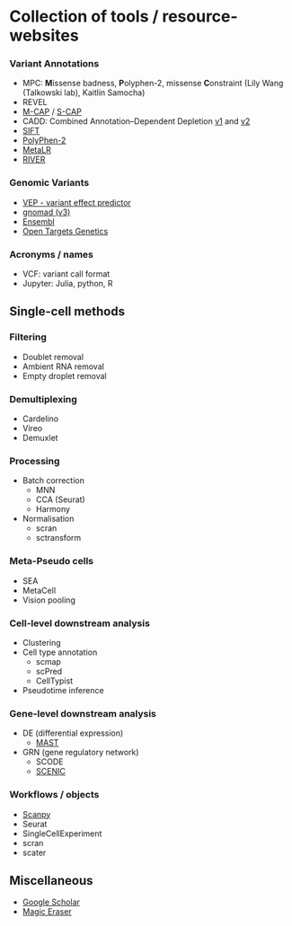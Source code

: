 # Collection of tools / resource-websites

### Variant Annotations
* MPC: **M**issense badness, **P**olyphen-2, missense **C**onstraint (Lily Wang (Talkowski lab), Kaitlin Samocha)
* REVEL
* [M-CAP](https://www.nature.com/articles/ng.3703) / [S-CAP](https://www.nature.com/articles/s41588-019-0348-4)
* CADD: Combined Annotation–Dependent Depletion [v1](https://www.nature.com/articles/ng.2892) and [v2](https://academic.oup.com/nar/article/47/D1/D886/5146191)
* [SIFT]()
* [PolyPhen-2]()
* [MetaLR]()
* [RIVER]()

### Genomic Variants
* [VEP - variant effect predictor](https://asia.ensembl.org/info/docs/tools/vep/index.html)
* [gnomad (v3)](https://gnomad.broadinstitute.org/region/22-23241400-23241440?dataset=gnomad_r3)
* [Ensembl](https://asia.ensembl.org/Homo_sapiens/Variation/Mappings?db=core;r=22:23240940-23241940;v=rs5759655;vdb=variation;vf=184891459)
* [Open Targets Genetics](https://genetics.opentargets.org/variant/1_154453788_C_T)

### Acronyms / names
* VCF: variant call format
* Jupyter: Julia, python, R

## Single-cell methods

### Filtering
* Doublet removal
* Ambient RNA removal
* Empty droplet removal

### Demultiplexing
* Cardelino
* Vireo
* Demuxlet

### Processing
* Batch correction
  * MNN
  * CCA (Seurat) 
  * Harmony
* Normalisation
  * scran
  * sctransform   

### Meta-Pseudo cells
* SEA
* MetaCell
* Vision pooling

### Cell-level downstream analysis
* Clustering 
* Cell type annotation
  * scmap 
  * scPred
  * CellTypist 
* Pseudotime inference

### Gene-level downstream analysis
* DE (differential expression)
  * [MAST]() 
* GRN (gene regulatory network)
  * SCODE
  * [SCENIC](https://www.nature.com/articles/nmeth.4463) 

### Workflows / objects
* [Scanpy](https://genomebiology.biomedcentral.com/articles/10.1186/s13059-017-1382-0)
* Seurat
* SingleCellExperiment
* scran
* scater

## Miscellaneous
* [Google Scholar](https://scholar.google.com.au/)
* [Magic Eraser](https://www.magiceraser.io/)

